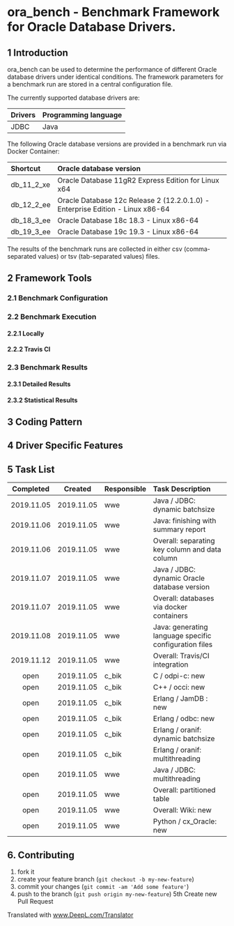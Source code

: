# ora_bench - Benchmark Framework for Oracle Database Drivers.

## 1 Introduction

ora_bench can be used to determine the performance of different Oracle database drivers under identical conditions.
The framework parameters for a benchmark run are stored in a central configuration file.

The currently supported database drivers are:

| Drivers | Programming language |
| :--- | :--- |
| JDBC | Java |

The following Oracle database versions are provided in a benchmark run via Docker Container:

| Shortcut | Oracle database version |
| :--- | :--- |
| db_11_2_xe | Oracle Database 11gR2 Express Edition for Linux x64 |
| db_12_2_ee | Oracle Database 12c Release 2 (12.2.0.1.0) - Enterprise Edition - Linux x86-64 |
| db_18_3_ee | Oracle Database 18c 18.3 - Linux x86-64 |
| db_19_3_ee | Oracle Database 19c 19.3 - Linux x86-64 |

The results of the benchmark runs are collected in either csv (comma-separated values) or tsv (tab-separated values) files.

## 2 Framework Tools

### 2.1 Benchmark Configuration

### 2.2 Benchmark Execution

#### 2.2.1 Locally

#### 2.2.2 Travis CI

### 2.3 Benchmark Results

#### 2.3.1 Detailed Results

#### 2.3.2 Statistical Results

## 3 Coding Pattern

## 4 Driver Specific Features

## 5 Task List

| Completed | Created | Responsible | Task Description |
| :---: | :---: | :--- | :--- |
| 2019.11.05 | 2019.11.05 | wwe | Java / JDBC: dynamic batchsize | 
| 2019.11.06 | 2019.11.05 | wwe | Java: finishing with summary report |
| 2019.11.06 | 2019.11.05 | wwe | Overall: separating key column and data column |
| 2019.11.07 | 2019.11.05 | wwe | Java / JDBC: dynamic Oracle database version |
| 2019.11.07 | 2019.11.05 | wwe | Overall: databases via docker containers |
| 2019.11.08 | 2019.11.05 | wwe | Java: generating language specific configuration files |
| 2019.11.12 | 2019.11.05 | wwe | Overall: Travis/CI integration |
| open | 2019.11.05 | c_bik | C / odpi-c: new |
| open | 2019.11.05 | c_bik | C++ / occi: new |
| open | 2019.11.05 | c_bik | Erlang / JamDB : new |
| open | 2019.11.05 | c_bik | Erlang / odbc: new |
| open | 2019.11.05 | c_bik | Erlang / oranif: dynamic batchsize |
| open | 2019.11.05 | c_bik | Erlang / oranif: multithreading |
| open | 2019.11.05 | wwe | Java / JDBC: multithreading |
| open | 2019.11.05 | wwe | Overall: partitioned table |
| open | 2019.11.05 | wwe | Overall: Wiki: new |
| open | 2019.11.05 | wwe | Python / cx_Oracle: new |

## 6. Contributing

1. fork it
2. create your feature branch (`git checkout -b my-new-feature`)
3. commit your changes (`git commit -am 'Add some feature'`)
4. push to the branch (`git push origin my-new-feature`)
5th Create new Pull Request


Translated with www.DeepL.com/Translator
